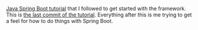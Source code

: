 [Java Spring Boot tutorial](https://spring.io/guides/gs/spring-boot/) that I followed to get started with the framework. This is [the last commit of the tutorial](https://github.com/chrismenke45/spring_boot_tutorial/commit/2967290e03f442ddde1e7ce67ac2149c59727628). Everything after this is me trying to get a feel for how to do things with Spring Boot.
